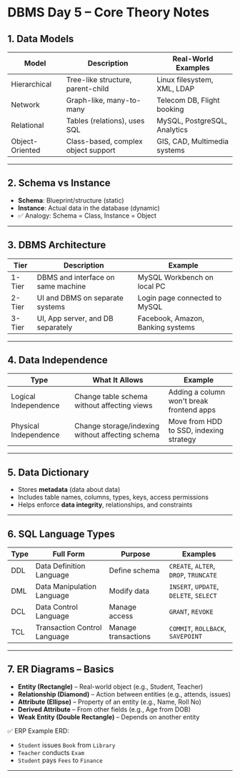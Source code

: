# DBMS Day 5 – Core Theory Notes

## 1. Data Models

| Model           | Description                         | Real-World Examples          |
| --------------- | ----------------------------------- | ---------------------------- |
| Hierarchical    | Tree-like structure, parent-child   | Linux filesystem, XML, LDAP  |
| Network         | Graph-like, many-to-many            | Telecom DB, Flight booking   |
| Relational      | Tables (relations), uses SQL        | MySQL, PostgreSQL, Analytics |
| Object-Oriented | Class-based, complex object support | GIS, CAD, Multimedia systems |

---

## 2. Schema vs Instance

- **Schema**: Blueprint/structure (static)
- **Instance**: Actual data in the database (dynamic)
- ✅ Analogy: Schema = Class, Instance = Object

---

## 3. DBMS Architecture

| Tier   | Description                        | Example                           |
| ------ | ---------------------------------- | --------------------------------- |
| 1-Tier | DBMS and interface on same machine | MySQL Workbench on local PC       |
| 2-Tier | UI and DBMS on separate systems    | Login page connected to MySQL     |
| 3-Tier | UI, App server, and DB separately  | Facebook, Amazon, Banking systems |

---

## 4. Data Independence

| Type                  | What It Allows                                   | Example                                   |
| --------------------- | ------------------------------------------------ | ----------------------------------------- |
| Logical Independence  | Change table schema without affecting views      | Adding a column won't break frontend apps |
| Physical Independence | Change storage/indexing without affecting schema | Move from HDD to SSD, indexing strategy   |

---

## 5. Data Dictionary

- Stores **metadata** (data about data)
- Includes table names, columns, types, keys, access permissions
- Helps enforce **data integrity**, relationships, and constraints

---

## 6. SQL Language Types

| Type | Full Form                    | Purpose             | Examples                               |
| ---- | ---------------------------- | ------------------- | -------------------------------------- |
| DDL  | Data Definition Language     | Define schema       | `CREATE`, `ALTER`, `DROP`, `TRUNCATE`  |
| DML  | Data Manipulation Language   | Modify data         | `INSERT`, `UPDATE`, `DELETE`, `SELECT` |
| DCL  | Data Control Language        | Manage access       | `GRANT`, `REVOKE`                      |
| TCL  | Transaction Control Language | Manage transactions | `COMMIT`, `ROLLBACK`, `SAVEPOINT`      |

---

## 7. ER Diagrams – Basics

- **Entity (Rectangle)** – Real-world object (e.g., Student, Teacher)
- **Relationship (Diamond)** – Action between entities (e.g., attends, issues)
- **Attribute (Ellipse)** – Property of an entity (e.g., Name, Roll No)
- **Derived Attribute** – From other fields (e.g., Age from DOB)
- **Weak Entity (Double Rectangle)** – Depends on another entity

✅ ERP Example ERD:

- `Student` issues `Book` from `Library`
- `Teacher` conducts `Exam`
- `Student` pays `Fees` to `Finance`

---

##

